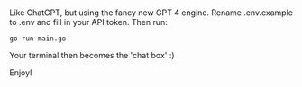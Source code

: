 #

Like ChatGPT, but using the fancy new GPT 4 engine. Rename .env.example to .env and fill in your API token. Then run:

```shell
go run main.go
```

Your terminal then becomes the 'chat box' :)

Enjoy!